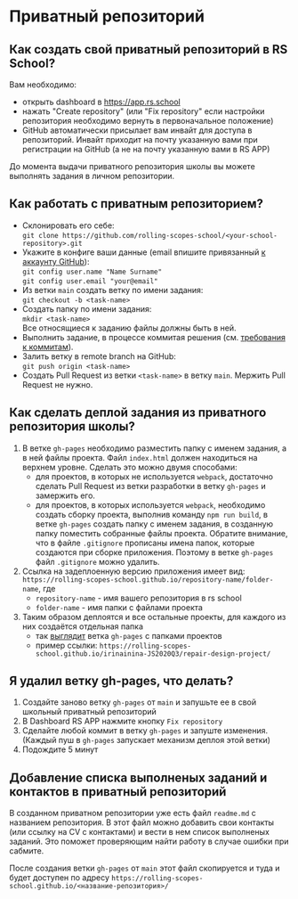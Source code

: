 # Приватный репозиторий

## Как создать свой приватный репозиторий в RS School?
 Вам необходимо:
  - открыть dashboard в https://app.rs.school
  - нажать "Create repository" (или "Fix repository" если настройки репозитория необходимо вернуть в первоначальное положение)
  - GitHub автоматически присылает вам инвайт для доступа в репозиторий. Инвайт приходит на почту указанную вами при регистрации на GitHub (а не на почту указанную вами в RS APP)

До момента выдачи приватного репозитория школы вы можете выполнять задания в личном репозитории.

## Как работать с приватным репозиторием?
* Склонировать его себе:  
  `git clone https://github.com/rolling-scopes-school/<your-school-repository>.git`
* Укажите в конфиге ваши данные (email впишите привязанный [к аккаунту GitHub](https://github.com/settings/emails)):  
   `git config user.name "Name Surname"`  
   `git config user.email "your@email"`
* Из ветки `main` создать ветку по имени задания:  
  `git checkout -b <task-name>`
* Создать папку по имени задания:  
  `mkdir <task-name>`  
  Все относящиеся к заданию файлы должны быть в ней.
* Выполнить задание, в процессе коммитая решения (см. [требования к коммитам](https://docs.rs.school/#/git-convention)).
* Залить ветку в remote branch на GitHub:  
  `git push origin <task-name>`
* Создать Pull Request из ветки `<task-name>` в ветку `main`. Мержить Pull Request не нужно.

## Как сделать деплой задания из приватного репозитория школы?
1. В ветке `gh-pages` необходимо разместить папку с именем задания, а в ней файлы проекта. Файл `index.html` должен находиться на верхнем уровне. Сделать это можно двумя способами:
    - для проектов, в которых не используется `webpack`, достаточно сделать Pull Request из ветки разработки в ветку `gh-pages` и замержить его.
    - для проектов, в которых используется `webpack`, необходимо создать сборку проекта, выполнив команду `npm run build`, в ветке `gh-pages` создать папку с именем задания, в созданную папку поместить собранные файлы проекта. Обратите внимание, что в файле `.gitignore` прописаны имена папок, которые создаются при сборке приложения. Поэтому в ветке `gh-pages` файл `.gitignore` можно удалить.
2. Ссылка на задеплоенную версию приложения имеет вид: `https://rolling-scopes-school.github.io/repository-name/folder-name`, где
    - `repository-name` - имя вашего репозитория в rs school  
    - `folder-name` - имя папки с файлами проекта
3. Таким образом деплоятся и все остальные проекты, для каждого из них создаётся отдельная папка 
    - так [выглядит](https://docs.rs.school/images/deploy-to-gh-pages.png) ветка `gh-pages` с папками проектов
    - пример ссылки: `https://rolling-scopes-school.github.io/irinainina-JS2020Q3/repair-design-project/`

## Я удалил ветку gh-pages, что делать?
1. Cоздайте заново ветку `gh-pages` от `main` и запушьте ее в свой школьный приватный репозиторий
2. В Dashboard RS APP нажмите кнопку `Fix repository` 
3. Сделайте любой коммит в ветку `gh-pages` и запуште изменения. (Каждый пуш в `gh-pages` запускает механизм деплоя этой ветки)
4. Подождите 5 минут

## Добавление списка выполненых заданий и контактов в приватный репозиторий

В созданном приватном репозитории уже есть файл `readme.md` c названием репозитория.
В этот файл можно добавить свои контакты (или ссылку на CV с контактами) и вести в нем список выполненых заданий. Это поможет проверяющим найти работу в случае ошибки при сабмите.

После создания ветки `gh-pages` от `main` этот файл скопируется и туда и будет доступен по адресу
`https://rolling-scopes-school.github.io/<название-репозитория>/`
